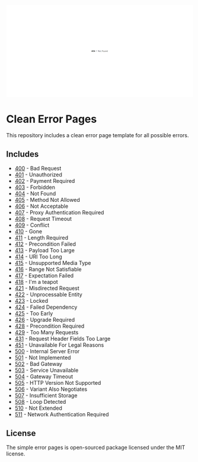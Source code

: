 ![404_not_found_preview](./preview/404_not_found.png)

# Clean Error Pages
This repository includes a clean error page template for all possible errors.

## Includes
- [400]() - Bad Request
- [401]() - Unauthorized 
- [402]() - Payment Required 
- [403]() - Forbidden 
- [404]() - Not Found 
- [405]() - Method Not Allowed 
- [406]() - Not Acceptable 
- [407]() - Proxy Authentication Required 
- [408]() - Request Timeout 
- [409]() - Conflict 
- [410]() - Gone
- [411]() - Length Required 
- [412]() - Precondition Failed 
- [413]() - Payload Too Large 
- [414]() - URI Too Long 
- [415]() - Unsupported Media Type 
- [416]() - Range Not Satisfiable 
- [417]() - Expectation Failed 
- [418]() - I\'m a teapot 
- [421]() - Misdirected Request 
- [422]() - Unprocessable Entity 
- [423]() - Locked 
- [424]() - Failed Dependency 
- [425]() - Too Early 
- [426]() - Upgrade Required 
- [428]() - Precondition Required 
- [429]() - Too Many Requests 
- [431]() - Request Header Fields Too Large 
- [451]() - Unavailable For Legal Reasons 
- [500]() - Internal Server Error 
- [501]() - Not Implemented 
- [502]() - Bad Gateway
- [503]() - Service Unavailable 
- [504]() - Gateway Timeout
- [505]() - HTTP Version Not Supported 
- [506]() - Variant Also Negotiates 
- [507]() - Insufficient Storage 
- [508]() - Loop Detected 
- [510]() - Not Extended 
- [511]() - Network Authentication Required

## License
The simple error pages is open-sourced package licensed under the MIT license.
